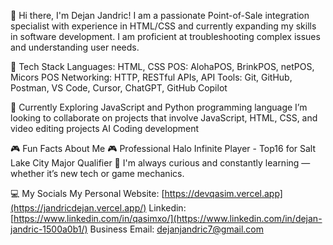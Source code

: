 👋 Hi there, I'm Dejan Jandric!
I am a passionate Point-of-Sale integration specialist with experience in HTML/CSS and currently expanding my skills in software development. I am proficient at troubleshooting complex issues and understanding user needs.

🚀 Tech Stack
Languages: HTML, CSS
POS: AlohaPOS, BrinkPOS, netPOS, Micors POS
Networking: HTTP, RESTful APIs, API
Tools: Git, GitHub, Postman, VS Code, Cursor, ChatGPT, GitHub Copilot

🌱 Currently Exploring
JavaScript and Python programming language
I’m looking to collaborate on projects that involve JavaScript, HTML, CSS, and video editing projects
AI Coding development

🎮 Fun Facts About Me
🎮 Professional Halo Infinite Player - Top16 for Salt Lake City Major Qualifier 
🧠 I'm always curious and constantly learning — whether it’s new tech or game mechanics.

💻 My Socials
My Personal Website: [https://devqasim.vercel.app](https://jandricdejan.vercel.app/)
Linkedin: [https://www.linkedin.com/in/qasimxo/](https://www.linkedin.com/in/dejan-jandric-1500a0b1/)
Business Email: dejanjandric7@gmail.com
